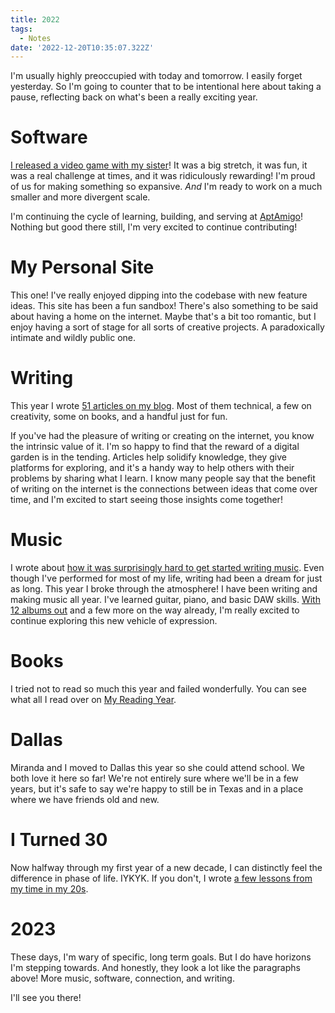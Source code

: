 ```yaml
---
title: 2022
tags:
  - Notes
date: '2022-12-20T10:35:07.322Z'
---
```


I'm usually highly preoccupied with today and tomorrow. I easily forget yesterday. So I'm going to counter that to be intentional here about taking a pause, reflecting back on what's been a really exciting year.

# Software

[I released a video game with my sister](/acnm)! It was a big stretch, it was fun, it was a real challenge at times, and it was ridiculously rewarding! I'm proud of us for making something so expansive. *And* I'm ready to work on a much smaller and more divergent scale.

I'm continuing the cycle of learning, building, and serving at [AptAmigo](https://www.AptAmigo.com/)! Nothing but good there still, I'm very excited to continue contributing!

# My Personal Site

This one! I've really enjoyed dipping into the codebase with new feature ideas. This site has been a fun sandbox! There's also something to be said about having a home on the internet. Maybe that's a bit too romantic, but I enjoy having a sort of stage for all sorts of creative projects. A paradoxically intimate and wildly public one. 

# Writing

This year I wrote [51 articles on my blog](/blog). Most of them technical, a few on creativity, some on books, and a handful just for fun. 

If you've had the pleasure of writing or creating on the internet, you know the intrinsic value of it. I'm so happy to find that the reward of a digital garden is in the tending. Articles help solidify knowledge, they give platforms for exploring, and it's a handy way to help others with their problems by sharing what I learn. I know many people say that the benefit of writing on the internet is the connections between ideas that come over time, and I'm excited to start seeing those insights come together!


# Music

I wrote about [how it was surprisingly hard to get started writing music](/writingmusic). Even though I've performed for most of my life, writing had been a dream for just as long. This year I broke through the atmosphere! I have been writing and making music all year. I've learned guitar, piano, and basic DAW skills. [With 12 albums out](/music) and a few more on the way already, I'm really excited to continue exploring this new vehicle of expression. 

# Books

I tried not to read so much this year and failed wonderfully. You can see what all I read over on [My Reading Year](/books2022).

# Dallas

Miranda and I moved to Dallas this year so she could attend school. We both love it here so far! We're not entirely sure where we'll be in a few years, but it's safe to say we're happy to still be in Texas and in a place where we have friends old and new.

# I Turned 30

Now halfway through my first year of a new decade, I can distinctly feel the difference in phase of life. IYKYK. If you don't, I wrote [a few lessons from my time in my 20s](/30).

# 2023

These days, I'm wary of specific, long term goals. But I do have horizons I'm stepping towards. And honestly, they look a lot like the paragraphs above! More music, software, connection, and writing. 

I'll see you there!